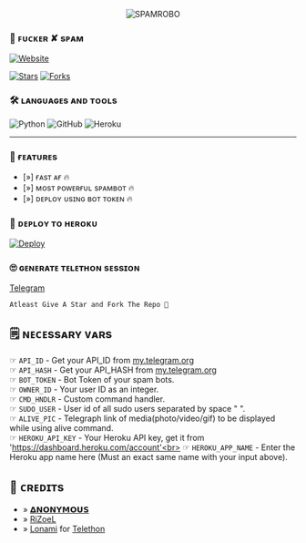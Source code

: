 <p align="center">
  <img src="https://telegra.ph/file/7bd111132fce009e4605e.jpg" alt="SPAMROBO">
</p>

### 🥵 ꜰᴜᴄᴋᴇʀ ✘ sᴘᴀᴍ​
  <a href="https://github.com/Mrvk1703"><img alt="Website" src="https://img.shields.io/badge/LUCKY-purple"></a>
 
[![Stars](https://img.shields.io/github/stars/AnonymousBoy1025/SpamRobo?style=social)](https://github.com/AnonymousBoy1025/SpamRobo/stargazers)
  [![Forks](https://img.shields.io/github/forks/AnonymousBoy1025/SpamRobo?style=social)](https://github.com/AnonymousBoy1025/SpamRobo/fork)

### 🛠️ ʟᴀɴɢᴜᴀɢᴇs ᴀɴᴅ ᴛᴏᴏʟs

  ![Python](https://img.shields.io/badge/Python-3776AB?style=for-the-badge&logo=python&logoColor=white)
  ![GitHub](https://img.shields.io/badge/GitHub-100000?style=for-the-badge&logo=github&logoColor=white)
  ![Heroku](https://img.shields.io/badge/Heroku-430098?style=for-the-badge&logo=heroku&logoColor=white)

----
 
### 🤤 ғᴇᴀᴛᴜʀᴇs

- [»] ғᴀsᴛ ᴀғ 🔥
- [»] ᴍᴏsᴛ ᴩᴏᴡᴇʀғᴜʟ sᴩᴀᴍʙᴏᴛ 🔥
- [»] ᴅᴇᴩʟᴏʏ ᴜsɪɴɢ ʙᴏᴛ ᴛᴏᴋᴇɴ 🔥

### 🚀 ᴅᴇᴘʟᴏʏ ᴛᴏ ʜᴇʀᴏᴋᴜ
  
  [![Deploy](https://www.herokucdn.com/deploy/button.svg)](https://heroku.com/deploy?template=https://github.com/AnonymousBoy1025/SpamRobo)


### 🙄 ɢᴇɴᴇʀᴀᴛᴇ ᴛᴇʟᴇᴛʜᴏɴ sᴇssɪᴏɴ
  
  [Telegram](https://telegram.me/BotFather)

```
Atleast Give A Star and Fork The Repo 🖤
```

## 🗒️ ɴᴇᴄᴇssᴀʀʏ ᴠᴀʀs

☞ `API_ID` - Get your API_ID from [my.telegram.org](https://my.telegram.org/apps)<br>
☞ `API_HASH` - Get your API_HASH from [my.telegram.org](https://my.telegram.org/apps)<br>
☞ `BOT_TOKEN` - Bot Token of your spam bots.<br>
☞ `OWNER_ID` - Your user ID as an integer.<br>
☞ `CMD_HNDLR` - Custom command handler.<br>
☞ `SUDO_USER` - User id of all sudo users separated by space " ".<br>
☞ `ALIVE_PIC` - Telegraph link of media(photo/video/gif) to be displayed while using alive command.<br>
☞ `HEROKU_API_KEY` - Your Heroku API key, get it from 'https://dashboard.heroku.com/account'<br>
☞ `HEROKU_APP_NAME` - Enter the Heroku app name here (Must an exact same name with your input above).<br>


## 💖 ᴄʀᴇᴅɪᴛs
- » [𝝙𝗡𝗢𝗡𝗬𝗠𝗢𝗨𝗦](https://github.com/AnonymousBoy1025)
- » [RiZoeL](https://github.com/MrRizoel)
- » [Lonami](https://github.com/LonamiWebs/) for [Telethon](https://github.com/LonamiWebs/Telethon)
